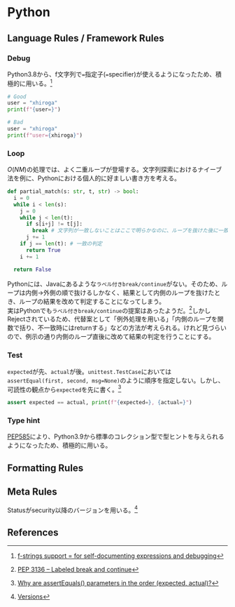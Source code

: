 # Python

## Language Rules / Framework Rules

### Debug

Python3.8から、f文字列で`=`指定子(`=`specifier)が使えるようになったため、積極的に用いる。[^f-string]
[^f-string]: [f-strings support = for self-documenting expressions and debugging](https://docs.python.org/3/whatsnew/3.8.html#f-strings-support-for-self-documenting-expressions-and-debugging)

```python
# Good
user = "xhiroga"
print(f"{user=}")
```

```python
# Bad
user = "xhiroga"
print(f"user={xhiroga}")
```

### Loop

$O(NM)$の処理では、よく二重ループが登場する。文字列探索におけるナイーブ法を例に、Pythonにおける個人的に好ましい書き方を考える。

```python
def partial_match(s: str, t, str) -> bool:
  i = 0
  while i < len(s):
    j = 0
    while j < len(t):
      if s[i+j] != t[j]:
        break # 文字列が一致しないことはここで明らかなのに、ループを抜けた後に一致の判定がある
      j += 1
    if j == len(t): # 一致の判定
      return True
    i += 1

  return False
```

 Pythonには、Javaにあるような`ラベル付きbreak/continue`がない。そのため、ループは内側→外側の順で抜けるしかなく、結果として内側のループを抜けたとき、ループの結果を改めて判定することになってしまう。  
 実はPythonでも`ラベル付きbreak/continue`の提案はあったようだ。[^pep3136]しかしRejectされているため、代替案として「例外処理を用いる」「内側のループを関数で括り、不一致時にはreturnする」などの方法が考えられる。けれど見づらいので、例示の通り内側のループ直後に改めて結果の判定を行うことにする。
[^pep3136]: [PEP 3136 – Labeled break and continue](https://peps.python.org/pep-3136/)

### Test

`expected`が先、`actual`が後。`unittest.TestCase`においては`assertEqual(first, second, msg=None)`のように順序を指定しない。しかし、可読性の観点から`expected`を先に書く。[^mortensen_2010]
[^mortensen_2010]: [Why are assertEquals() parameters in the order (expected, actual)?](https://stackoverflow.com/questions/2404978)

```python
assert expected == actual, print(f"{expected=}, {actual=}")
```

### Type hint

[PEP585](https://peps.python.org/pep-0585/)により、Python3.9から標準のコレクション型で型ヒントを与えられるようになったため、積極的に用いる。

## Formatting Rules

## Meta Rules

Statusがsecurity以降のバージョンを用いる。[^versions]
[^versions]: [Versions](https://devguide.python.org/versions/)

## References
